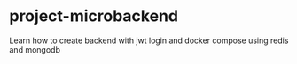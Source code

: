 # project-microbackend

Learn how to create backend with jwt login and docker compose using redis and mongodb
